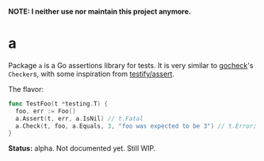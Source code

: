 **NOTE: I neither use nor maintain this project anymore.**

# a

Package `a` is a Go assertions library for tests. It is very similar to [gocheck](http://labix.org/gocheck)'s
`Checker`s, with some inspiration from [testify/assert](https://github.com/stretchr/testify).

The flavor:

``` go
func TestFoo(t *testing.T) {
  foo, err := Foo()
  a.Assert(t, err, a.IsNil) // t.Fatal
  a.Check(t, foo, a.Equals, 3, "foo was expected to be 3") // t.Error; custom message
}
```

**Status:** alpha. Not documented yet. Still WIP.
